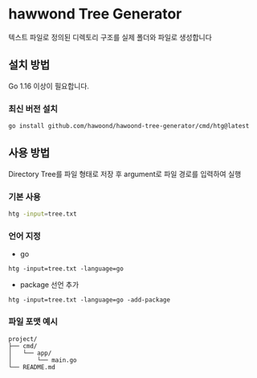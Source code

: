 # hawwond Tree Generator

텍스트 파일로 정의된 디렉토리 구조를 실제 폴더와 파일로 생성합니다

## 설치 방법

Go 1.16 이상이 필요합니다.

### 최신 버전 설치

```bash
go install github.com/hawoond/hawoond-tree-generator/cmd/htg@latest
```

## 사용 방법
 
Directory Tree를 파일 형태로 저장 후 argument로 파일 경로를 입력하여 실행

### 기본 사용
```bash
htg -input=tree.txt
```

### 언어 지정
- go
```
htg -input=tree.txt -language=go
```
- package 선언 추가
```
htg -input=tree.txt -language=go -add-package
```

### 파일 포맷 예시

```
project/
├── cmd/
│   └── app/
│       └── main.go
└── README.md
```
